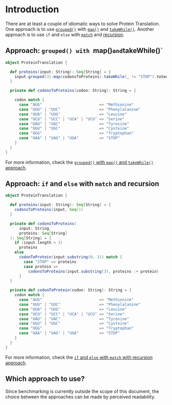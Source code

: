 # Introduction

There are at least a couple of idiomatic ways to solve Protein Translation.
One approach is to use [`grouped()`][grouped] with [`map()`][map] and [`takeWhile()`][takewhile].
Another approach is to use `if` and `else` with [`match`][match] and [recursion][recursion].

## Approach: `grouped() with `map()` and `takeWhile()`

```scala
object ProteinTranslation {

  def proteins(input: String): Seq[String] = {
    input.grouped(3).map(codonsToProteins).takeWhile(_ != "STOP").toSeq
  }

  private def codonsToProteins(codon: String): String = {

    codon match {
      case "AUG"                         => "Methionine"
      case "UUU" | "UUC"                 => "Phenylalanine"
      case "UUA" | "UUG"                 => "Leucine"
      case "UCU" | "UCC" | "UCA" | "UCG" => "Serine"
      case "UAU" | "UAC"                 => "Tyrosine"
      case "UGU" | "UGC"                 => "Cysteine"
      case "UGG"                         => "Tryptophan"
      case "UAA" | "UAG" | "UGA"         => "STOP"
    }
  }
}

```

For more information, check the
[`grouped()` with `map()` and `takeWhile()` approach][approach-grouped-map-takewhile].

## Approach: `if` and `else` with `match` and recursion

```scala
object ProteinTranslation {

  def proteins(input: String): Seq[String] = {
    codonsToProteins(input, Seq())
  }

  private def codonsToProteins(
      input: String,
      proteins: Seq[String]
  ): Seq[String] = {
    if (input.length < 3)
      proteins
    else
      codonToProtein(input.substring(0, 3)) match {
        case "STOP" => proteins
        case protein =>
          codonsToProteins(input.substring(3), proteins :+ protein)
      }
  }

  private def codonToProtein(codon: String): String = {
    codon match {
      case "AUG"                         => "Methionine"
      case "UUU" | "UUC"                 => "Phenylalanine"
      case "UUA" | "UUG"                 => "Leucine"
      case "UCU" | "UCC" | "UCA" | "UCG" => "Serine"
      case "UAU" | "UAC"                 => "Tyrosine"
      case "UGU" | "UGC"                 => "Cysteine"
      case "UGG"                         => "Tryptophan"
      case "UAA" | "UAG" | "UGA"         => "STOP"
    }
  }
}
```

For more information, check the [`if` and `else` with `match` with recursion approach][approach-if-else-match-recursion].

## Which approach to use?

Since benchmarking is currently outside the scope of this document,
the choice between the approaches can be made by perceived readability.

[grouped]: https://www.scala-lang.org/api/2.12.3/scala/collection/immutable/StringOps.html#grouped(size:Int):Iterator[Repr]
[map]: https://www.scala-lang.org/api/2.12.3/scala/collection/Iterator.html#map[B](f:A=%3EB):Iterator[B]
[takewhile]: https://www.scala-lang.org/api/2.12.3/scala/collection/Iterator.html#takeWhile(p:A=%3EBoolean):Iterator[A]
[match]: https://docs.scala-lang.org/tour/pattern-matching.html
[recursion]: https://www.geeksforgeeks.org/recursion-in-scala/
[approach-grouped-map-takewhile]: https://exercism.org/tracks/scala/exercises/protein-translation/approaches/filter-map-stream-takewhile
[approach-if-else-match-recursion]: https://exercism.org/tracks/scala/exercises/protein-translation/approaches/if-else-match-recursion
